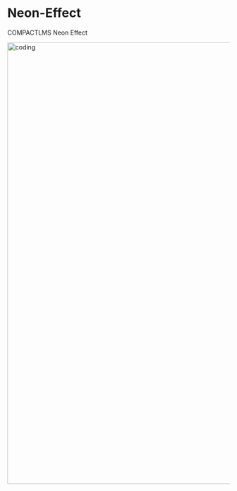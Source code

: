 # Neon-Effect
COMPACTLMS Neon Effect

<img align="center" alt="coding" width="1000" src="https://blogger.googleusercontent.com/img/b/R29vZ2xl/AVvXsEiei34zMZws_lw_bJjrnn0lr6K__acZR9rvlZe_fWSdYxu6hlPxDUhTR1nnFu2FFrK_JqWkEoWfy0YhIjUFwq-Nt6m7pw_188ZoKal8yJ63I6l0i4D1YnN9FgVbFqQ2L3F925KhAqIkKIWbM6hkf2FozJD0REo-gUlaPJLvZOZaanJ1wSBNE6EQjSXOkqWW/s792/lms3.png">
